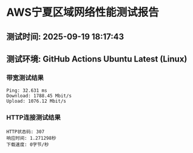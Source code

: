 # AWS宁夏区域网络性能测试报告
## 测试时间: 2025-09-19 18:17:43
## 测试环境: GitHub Actions Ubuntu Latest (Linux)

### 带宽测试结果
```
Ping: 32.631 ms
Download: 1788.45 Mbit/s
Upload: 1076.12 Mbit/s
```

### HTTP连接测试结果
```
HTTP状态码: 307
响应时间: 1.271298秒
下载速度: 0字节/秒
```

